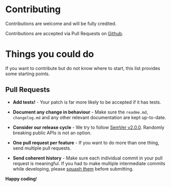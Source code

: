 # Contributing

Contributions are welcome and will be fully credited.

Contributions are accepted via Pull Requests on [Github](https://github.com/jeroeng/cronlog).

# Things you could do
If you want to contribute but do not know where to start, this list provides some starting points.

## Pull Requests

- **Add tests!** - Your patch is far more likely to be accepted if it has tests.

- **Document any change in behaviour** - Make sure the `readme.md`, `changelog.md` and any other relevant documentation are kept up-to-date.

- **Consider our release cycle** - We try to follow [SemVer v2.0.0](http://semver.org/). Randomly breaking public APIs is not an option.

- **One pull request per feature** - If you want to do more than one thing, send multiple pull requests.

- **Send coherent history** - Make sure each individual commit in your pull request is meaningful. If you had to make multiple intermediate commits while developing, please [squash them](http://www.git-scm.com/book/en/v2/Git-Tools-Rewriting-History#Changing-Multiple-Commit-Messages) before submitting.


**Happy coding**!
